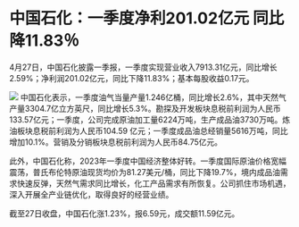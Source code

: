 # 中国石化：一季度净利201.02亿元 同比降11.83％

4月27日，中国石化披露一季报，一季度实现营业收入7913.31亿元，同比增长2.59%；净利润201.02亿元，同比下降11.83%；基本每股收益0.17元。

![](https://inews.gtimg.com/newsapp_bt/0/15785403518/1000)
中国石化表示，一季度油气当量产量1.246亿桶，同比增长2.6%，其中天然气产量3304.7亿立方英尺，同比增长5.3%。勘探及开发板块息税前利润为人民币133.57亿元；一季度，公司完成原油加工量6224万吨，生产成品油3730万吨。炼油板块息税前利润为人民币104.59
亿元；一季度成品油总经销量5616万吨，同比增加10.1%。营销及分销板块息税前利润为人民币84.75亿元。

此外，中国石化称，2023年一季度中国经济整体好转。一季度国际原油价格宽幅震荡，普氏布伦特原油现货均价为81.27美元/桶，同比下降19.7%，境内成品油需求快速反弹，天然气需求同比增长，化工产品需求有所恢复。公司抓住市场机遇，深入开展全产业链优化，取得良好的经营业绩。

截至27日收盘，中国石化涨1.23%，报6.59元，成交额11.59亿元。

